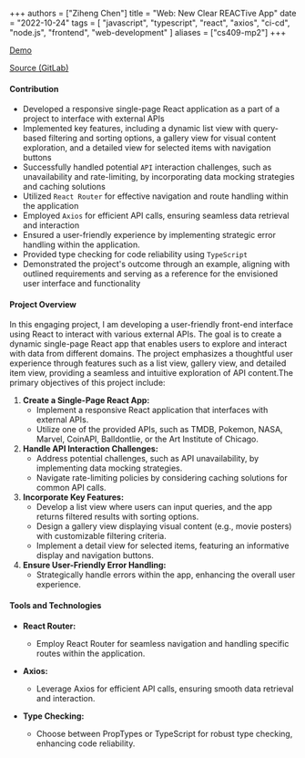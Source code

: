 +++
authors = ["Ziheng Chen"]
title = "Web: New Clear REACTive App"
date = "2022-10-24"
tags = [
    "javascript", "typescript", "react", "axios", "ci-cd", "node.js", "frontend", "web-development"
]
aliases = ["cs409-mp2"]
+++

[Demo](https://zihengjackchen.gitlab.io/cs409-mp2/)

[Source (GitLab)](https://gitlab.com/zihengjackchen/cs409-mp2)

#### Contribution
- Developed a responsive single-page React application as a part of a project to interface with external APIs
- Implemented key features, including a dynamic list view with query-based filtering and sorting options, a gallery view for visual content exploration, and a detailed view for selected items with navigation buttons
- Successfully handled potential `API` interaction challenges, such as unavailability and rate-limiting, by incorporating data mocking strategies and caching solutions
- Utilized `React Router` for effective navigation and route handling within the application
- Employed `Axios` for efficient API calls, ensuring seamless data retrieval and interaction
- Ensured a user-friendly experience by implementing strategic error handling within the application.
- Provided type checking for code reliability using `TypeScript`
- Demonstrated the project's outcome through an example, aligning with outlined requirements and serving as a reference for the envisioned user interface and functionality

#### Project Overview
In this engaging project, I am developing a user-friendly front-end interface using React to interact with various external APIs. The goal is to create a dynamic single-page React app that enables users to explore and interact with data from different domains. The project emphasizes a thoughtful user experience through features such as a list view, gallery view, and detailed item view, providing a seamless and intuitive exploration of API content.The primary objectives of this project include:

1. **Create a Single-Page React App:**
   - Implement a responsive React application that interfaces with external APIs.
   - Utilize one of the provided APIs, such as TMDB, Pokemon, NASA, Marvel, CoinAPI, Balldontlie, or the Art Institute of Chicago.
2. **Handle API Interaction Challenges:**
   - Address potential challenges, such as API unavailability, by implementing data mocking strategies.
   - Navigate rate-limiting policies by considering caching solutions for common API calls.
3. **Incorporate Key Features:**
   - Develop a list view where users can input queries, and the app returns filtered results with sorting options.
   - Design a gallery view displaying visual content (e.g., movie posters) with customizable filtering criteria.
   - Implement a detail view for selected items, featuring an informative display and navigation buttons.
4. **Ensure User-Friendly Error Handling:**
   - Strategically handle errors within the app, enhancing the overall user experience.

#### Tools and Technologies
- **React Router:**
  - Employ React Router for seamless navigation and handling specific routes within the application.

- **Axios:**
  - Leverage Axios for efficient API calls, ensuring smooth data retrieval and interaction.

- **Type Checking:**
  - Choose between PropTypes or TypeScript for robust type checking, enhancing code reliability.